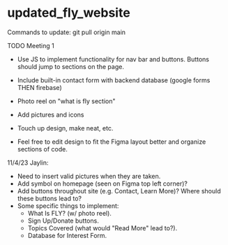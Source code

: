 # updated_fly_website

Commands to update:
git pull origin main

TODO Meeting 1
- Use JS to implement functionality for nav bar and buttons. Buttons should jump to sections on the page.
- Include built-in contact form with backend database (google forms THEN firebase)
- Photo reel on "what is fly section"
- Add pictures and icons
- Touch up design, make neat, etc.


- Feel free to edit design to fit the Figma layout better and organize sections of code.

11/4/23 Jaylin:
- Need to insert valid pictures when they are taken.
- Add symbol on homepage (seen on Figma top left corner)?
- Add buttons throughout site (e.g. Contact, Learn More)? Where should these buttons lead to?
- Some specific things to implement:
    - What Is FLY? (w/ photo reel).
    - Sign Up/Donate buttons.
    - Topics Covered (what would "Read More" lead to?).
    - Database for Interest Form.